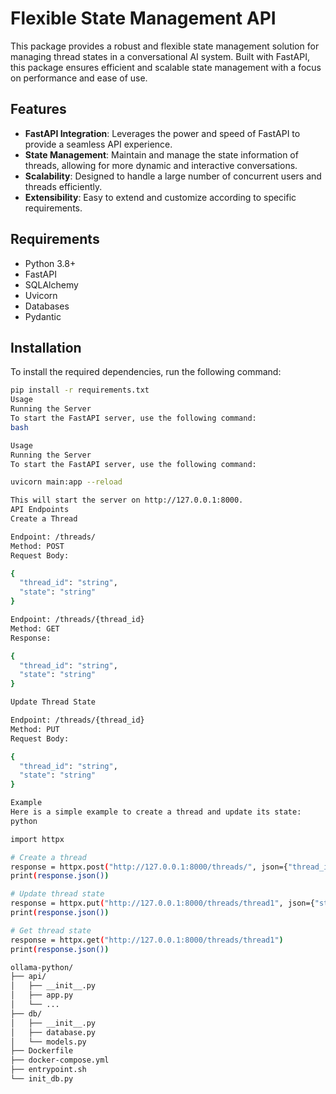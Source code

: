 # Flexible State Management API

This package provides a robust and flexible state management solution for managing thread states in a conversational AI system. Built with FastAPI, this package ensures efficient and scalable state management with a focus on performance and ease of use.

## Features

- **FastAPI Integration**: Leverages the power and speed of FastAPI to provide a seamless API experience.
- **State Management**: Maintain and manage the state information of threads, allowing for more dynamic and interactive conversations.
- **Scalability**: Designed to handle a large number of concurrent users and threads efficiently.
- **Extensibility**: Easy to extend and customize according to specific requirements.

## Requirements

- Python 3.8+
- FastAPI
- SQLAlchemy
- Uvicorn
- Databases
- Pydantic

## Installation

To install the required dependencies, run the following command:

```bash
pip install -r requirements.txt
Usage
Running the Server
To start the FastAPI server, use the following command:
bash

Usage
Running the Server
To start the FastAPI server, use the following command:

uvicorn main:app --reload

This will start the server on http://127.0.0.1:8000.
API Endpoints
Create a Thread

Endpoint: /threads/
Method: POST
Request Body:

{
  "thread_id": "string",
  "state": "string"
}

Endpoint: /threads/{thread_id}
Method: GET
Response:

{
  "thread_id": "string",
  "state": "string"
}

Update Thread State

Endpoint: /threads/{thread_id}
Method: PUT
Request Body:

{
  "thread_id": "string",
  "state": "string"
}

Example
Here is a simple example to create a thread and update its state:
python

import httpx

# Create a thread
response = httpx.post("http://127.0.0.1:8000/threads/", json={"thread_id": "thread1", "initial_message": "Hello, world!"})
print(response.json())

# Update thread state
response = httpx.put("http://127.0.0.1:8000/threads/thread1", json={"state": "active"})
print(response.json())

# Get thread state
response = httpx.get("http://127.0.0.1:8000/threads/thread1")
print(response.json())

ollama-python/
├── api/
│   ├── __init__.py
│   ├── app.py
│   └── ...
├── db/
│   ├── __init__.py
│   ├── database.py
│   └── models.py
├── Dockerfile
├── docker-compose.yml
├── entrypoint.sh
└── init_db.py
